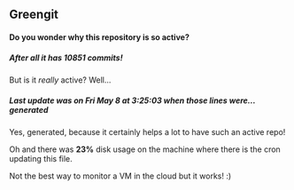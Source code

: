 ## Greengit

#### Do you wonder why this repository is so active?

##### After all it has 10851 commits!

But is it *really* active? Well...

##### Last update was on Fri May 8 at 3:25:03 when those lines were... generated

Yes, generated, because it certainly helps a lot to have such an active repo!

Oh and there was **23%** disk usage on the machine
where there is the cron updating this file.

Not the best way to monitor a VM in the cloud but it works! :)

